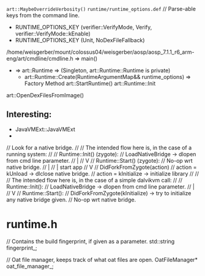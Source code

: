 
`art::MaybeOverrideVerbosity()`
`runtime/runtime_options.def`
// Parse-able keys from the command line.
- RUNTIME_OPTIONS_KEY (verifier::VerifyMode, Verify, verifier::VerifyMode::kEnable)
- RUNTIME_OPTIONS_KEY (Unit, NoDexFileFallback)

/home/weisgerber/mount/colossus04/weisgerber/aosp/aosp_7.1.1_r6_arm-eng/art/cmdline/cmdline.h => main()
- => art::Runtime => (Singleton, art::Runtime::Runtime is private)
  - art::Runtime::Create(RuntimeArgumentMap&& runtime_options) => Factory Method
art::StartRuntime()
art::Runtime::Init

art::OpenDexFilesFromImage()

## Interesting:
- JavaVMExt::JavaVMExt
- 




  // Look for a native bridge.
  //
  // The intended flow here is, in the case of a running system:
  //
  // Runtime::Init() (zygote):
  //   LoadNativeBridge -> dlopen from cmd line parameter.
  //  |
  //  V
  // Runtime::Start() (zygote):
  //   No-op wrt native bridge.
  //  |
  //  | start app
  //  V
  // DidForkFromZygote(action)
  //   action = kUnload -> dlclose native bridge.
  //   action = kInitialize -> initialize library
  //
  //
  // The intended flow here is, in the case of a simple dalvikvm call:
  //
  // Runtime::Init():
  //   LoadNativeBridge -> dlopen from cmd line parameter.
  //  |
  //  V
  // Runtime::Start():
  //   DidForkFromZygote(kInitialize) -> try to initialize any native bridge given.
  //   No-op wrt native bridge.

# runtime.h
// Contains the build fingerprint, if given as a parameter.
std::string fingerprint_;

// Oat file manager, keeps track of what oat files are open.
OatFileManager* oat_file_manager_;

